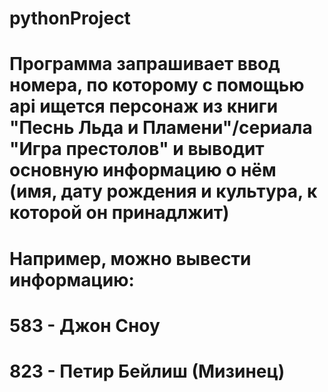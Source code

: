 # pythonProject

# Программа запрашивает ввод номера, по которому с помощью api ищется персонаж из книги "Песнь Льда и Пламени"/сериала "Игра престолов" и выводит основную информацию о нём (имя, дату рождения и культура, к которой он принадлжит)

# Например, можно вывести информацию:
# 583 - Джон Сноу
# 823 - Петир Бейлиш (Мизинец)

